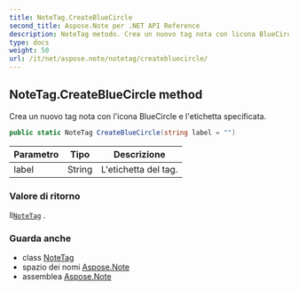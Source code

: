 ```yaml
---
title: NoteTag.CreateBlueCircle
second_title: Aspose.Note per .NET API Reference
description: NoteTag metodo. Crea un nuovo tag nota con licona BlueCircle e letichetta specificata.
type: docs
weight: 50
url: /it/net/aspose.note/notetag/createbluecircle/
---
```

## NoteTag.CreateBlueCircle method

Crea un nuovo tag nota con l'icona BlueCircle e l'etichetta specificata.

```csharp
public static NoteTag CreateBlueCircle(string label = "")
```

| Parametro | Tipo | Descrizione |
| --- | --- | --- |
| label | String | L'etichetta del tag. |

### Valore di ritorno

Il[`NoteTag`](../) .

### Guarda anche

* class [NoteTag](../)
* spazio dei nomi [Aspose.Note](../../notetag/)
* assemblea [Aspose.Note](../../../)



